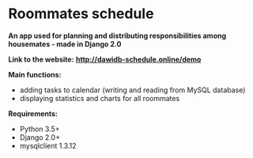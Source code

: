 # Roommates schedule

**An app used for planning and distributing responsibilities among housemates - made in Django 2.0**

**Link to the website:**
**http://dawidb-schedule.online/demo**

**Main functions:**
- adding tasks to calendar (writing and reading from MySQL database)
- displaying statistics and charts for all roommates

**Requirements:**
- Python 3.5+
- Django 2.0+
- mysqlclient 1.3.12
